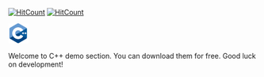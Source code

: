 [![HitCount](https://hits.dwyl.com/ThreadedDev/Cpp-demo-software.svg?style=flat)](http://hits.dwyl.com/ThreadedDev/Cpp-demo-software)
[![HitCount](https://hits.dwyl.com/ThreadedDev/Cpp-demo-software.svg?style=flat&show=unique)](http://hits.dwyl.com/ThreadedDev/Cpp-demo-software)
<p align="left"> <a href="https://www.w3schools.com/cpp/" target="_blank" rel="noreferrer"> <img src="https://raw.githubusercontent.com/devicons/devicon/master/icons/cplusplus/cplusplus-original.svg" alt="cplusplus" width="40" height="40"/> </a> </p>
<h align="center">Welcome to C++ demo section. You can download them for free.</h>
<h align="center">Good luck on development!</h>
